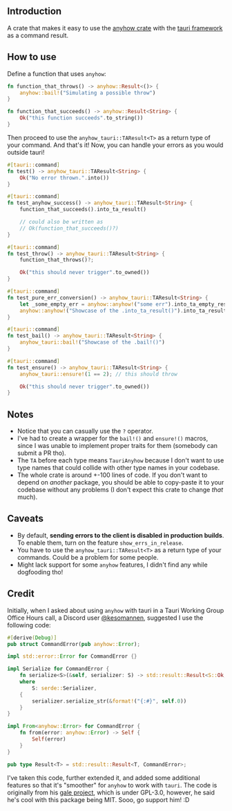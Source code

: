 ## Introduction

A crate that makes it easy to use the [anyhow crate](https://github.com/dtolnay/anyhow) with the [tauri framework](https://tauri.app/) as a command result.

## How to use

Define a function that uses `anyhow`:

```rust
fn function_that_throws() -> anyhow::Result<()> {
    anyhow::bail!("Simulating a possible throw")
}

fn function_that_succeeds() -> anyhow::Result<String> {
    Ok("this function succeeds".to_string())
}
```

Then proceed to use the `anyhow_tauri::TAResult<T>` as a return type of your command. And that's it! Now, you can handle your errors as you would outside tauri!

```rust
#[tauri::command]
fn test() -> anyhow_tauri::TAResult<String> {
    Ok("No error thrown.".into())
}

#[tauri::command]
fn test_anyhow_success() -> anyhow_tauri::TAResult<String> {
    function_that_succeeds().into_ta_result()

    // could also be written as
    // Ok(function_that_succeeds()?)
}

#[tauri::command]
fn test_throw() -> anyhow_tauri::TAResult<String> {
    function_that_throws()?;

    Ok("this should never trigger".to_owned())
}

#[tauri::command]
fn test_pure_err_conversion() -> anyhow_tauri::TAResult<String> {
    let _some_empty_err = anyhow::anyhow!("some err").into_ta_empty_result();
    anyhow::anyhow!("Showcase of the .into_ta_result()").into_ta_result()
}

#[tauri::command]
fn test_bail() -> anyhow_tauri::TAResult<String> {
    anyhow_tauri::bail!("Showcase of the .bail!()")
}

#[tauri::command]
fn test_ensure() -> anyhow_tauri::TAResult<String> {
    anyhow_tauri::ensure!(1 == 2); // this should throw

    Ok("this should never trigger".to_owned())
}
```

## Notes

- Notice that you can casually use the `?` operator.
- I've had to create a wrapper for the `bail!()` and `ensure!()` macros, since I was unable to implement proper traits for them (somebody can submit a PR tho).
- The `TA` before each type means `TauriAnyhow` because I don't want to use type names that could collide with other type names in your codebase.
- The whole crate is around +-100 lines of code. If you don't want to depend on _another_ package, you should be able to copy-paste it to your codebase without any problems (I don't expect this crate to change _that_ much).

## Caveats

- By default, **sending errors to the client is disabled in production builds**. To enable them, turn on the feature `show_errs_in_release`.
- You have to use the `anyhow_tauri::TAResult<T>` as a return type of your commands. Could be a problem for some people.
- Might lack support for some `anyhow` features, I didn't find any while dogfooding tho!

## Credit

Initially, when I asked about using `anyhow` with tauri in a Tauri Working Group Office Hours call, a Discord user [@kesomannen](https://github.com/Kesomannen), suggested I use the following code:

```rust
#[derive(Debug)]
pub struct CommandError(pub anyhow::Error);

impl std::error::Error for CommandError {}

impl Serialize for CommandError {
    fn serialize<S>(&self, serializer: S) -> std::result::Result<S::Ok, S::Error>
    where
        S: serde::Serializer,
    {
        serializer.serialize_str(&format!("{:#}", self.0))
    }
}

impl From<anyhow::Error> for CommandError {
    fn from(error: anyhow::Error) -> Self {
        Self(error)
    }
}

pub type Result<T> = std::result::Result<T, CommandError>;
```

I've taken this code, further extended it, and added some additional features so that it's "smoother" for `anyhow` to work with `tauri`.
The code is originally from his [gale project](https://github.com/Kesomannen/gale/blob/7d05fa16c3497dce002e3b77b29e2ec922fa1ad7/src-tauri/src/util/cmd.rs), which is under GPL-3.0, however, he said he's cool with this package being MIT. Sooo, go support him! :D
